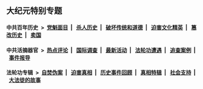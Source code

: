 ## 大纪元特别专题

#### 中共百年历史 &nbsp;>&nbsp; [党魁面目](indexes/nf1176107/README.md?11090430) &nbsp;| &nbsp; [杀人历史](indexes/nf1176106/README.md?11090430) &nbsp;| &nbsp; [破坏传统和道德](indexes/nf1176106/README.md?11090430) &nbsp;| &nbsp; [迫害文化精英](indexes/nf1176111/README.md?11090430) &nbsp;| &nbsp; [篡改历史](indexes/nf1176115/README.md?11090430) &nbsp;| &nbsp; [卖国](indexes/nf1176117/README.md?11090430) 

#### 中共活摘器官 &nbsp;>&nbsp; [热点评论](indexes/nf5879/README.md?11090430) &nbsp;| &nbsp; [国际调查](indexes/nf5947/README.md?11090430) &nbsp;| &nbsp; [最新活动](indexes/nf5883/README.md?11090430) &nbsp;| &nbsp; [法轮功遭遇](indexes/nf5881/README.md?11090430) &nbsp;| &nbsp; [追查案例](indexes/nf5880/README.md?11090430) &nbsp;| &nbsp; [事件报导](indexes/nf5877/README.md?11090430) 

#### 法轮功专辑 &nbsp;>&nbsp; [自焚伪案](indexes/nf5562/README.md?11090430) &nbsp;| &nbsp; [迫害真相](indexes/nf4379/README.md?11090430) &nbsp;| &nbsp; [历史事件回顾](indexes/nf5793/README.md?11090430) &nbsp;| &nbsp; [真相特辑](indexes/nf4389/README.md?11090430) &nbsp;| &nbsp; [社会支持](indexes/nf4386/README.md?11090430) &nbsp;| &nbsp; [大法徒的故事](indexes/nf1147481/README.md?11090430) 


